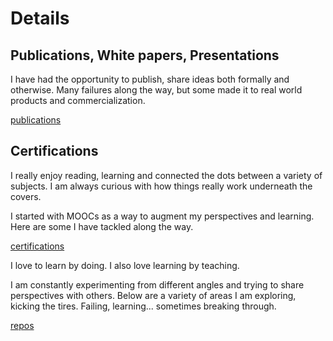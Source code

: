 # Details

## Publications, White papers, Presentations
I have had the opportunity to publish, share ideas both formally and otherwise.  Many failures along the way, but some made it to real world products and commercialization.

[publications](publications.md)

## Certifications
I really enjoy reading, learning and connected the dots between a variety of subjects.  I am always curious with how things really work underneath the covers.

I started with MOOCs as a way to augment my perspectives and learning.  Here are some I have tackled along the way.

[certifications](certifications.md)

I love to learn by doing.  I also love learning by teaching.

I am constantly experimenting from different angles and trying to share perspectives with others.  Below are a variety of areas I am exploring, kicking the tires.  Failing, learning... sometimes breaking through.

[repos](repos.md)
